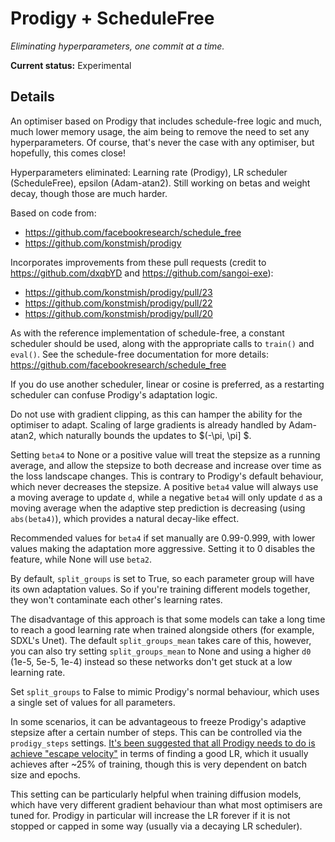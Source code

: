 # Prodigy + ScheduleFree
*Eliminating hyperparameters, one commit at a time.*

**Current status:** Experimental

## Details
An optimiser based on Prodigy that includes schedule-free logic and much, much lower memory usage, the aim being to remove the need to set any hyperparameters. Of course,
that's never the case with any optimiser, but hopefully, this comes close!

Hyperparameters eliminated: Learning rate (Prodigy), LR scheduler (ScheduleFree), epsilon (Adam-atan2). Still working on betas and weight decay, though
those are much harder.

Based on code from:
* https://github.com/facebookresearch/schedule_free
* https://github.com/konstmish/prodigy

Incorporates improvements from these pull requests (credit to https://github.com/dxqbYD and https://github.com/sangoi-exe):
* https://github.com/konstmish/prodigy/pull/23
* https://github.com/konstmish/prodigy/pull/22
* https://github.com/konstmish/prodigy/pull/20

As with the reference implementation of schedule-free, a constant scheduler should be used, along with the appropriate
calls to `train()` and `eval()`. See the schedule-free documentation for more details: https://github.com/facebookresearch/schedule_free

If you do use another scheduler, linear or cosine is preferred, as a restarting scheduler can confuse Prodigy's adaptation logic.

Do not use with gradient clipping, as this can hamper the ability for the optimiser to adapt. Scaling of large gradients is 
already handled by Adam-atan2, which naturally bounds the updates to $(-\pi, \pi] $.

Setting `beta4` to None or a positive value will treat the stepsize as a running average, and allow the stepsize to 
both decrease and increase over time as the loss landscape changes. This is contrary to Prodigy's default behaviour, which never decreases the stepsize.
A positive `beta4` value will always use a moving average to update `d`, while a negative `beta4` will only update `d` as a moving average when the
adaptive step prediction is decreasing (using `abs(beta4)`), which provides a natural decay-like effect.

Recommended values for `beta4` if set manually are 0.99-0.999, with lower values making the adaptation more aggressive.
Setting it to 0 disables the feature, while None will use `beta2`.

By default, `split_groups` is set to True, so each parameter group will have its own adaptation values. So if you're training
different models together, they won't contaminate each other's learning rates. 

The disadvantage of this approach is that some models can take a long time to reach a good learning rate when trained alongside others 
(for example, SDXL's Unet). The default `split_groups_mean` takes care of this, however, you can also try setting `split_groups_mean` to None
and using a higher `d0` (1e-5, 5e-5, 1e-4) instead so these networks don't get stuck at a low learning rate.

Set `split_groups` to False to mimic Prodigy's normal behaviour, which uses a single set of values for all parameters.

In some scenarios, it can be advantageous to freeze Prodigy's adaptive stepsize after a certain number of steps. This
can be controlled via the `prodigy_steps` settings. [It's been suggested that all Prodigy needs to do is achieve "escape velocity"](https://arxiv.org/pdf/2409.20325)
in terms of finding a good LR, which it usually achieves after ~25% of training, though this is very dependent on batch size and epochs. 

This setting can be particularly helpful when training diffusion models, which have very different gradient behaviour than what most optimisers are tuned for. Prodigy in particular
will increase the LR forever if it is not stopped or capped in some way (usually via a decaying LR scheduler).
